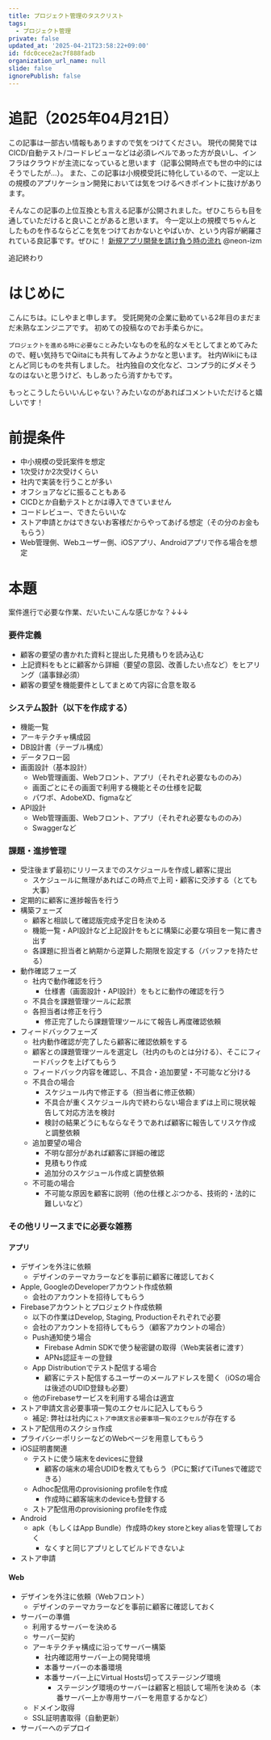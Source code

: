 ```yaml
---
title: プロジェクト管理のタスクリスト
tags:
  - プロジェクト管理
private: false
updated_at: '2025-04-21T23:58:22+09:00'
id: fdc0cece2ac7f888fadb
organization_url_name: null
slide: false
ignorePublish: false
---
```

# 追記（2025年04月21日）

この記事は一部古い情報もありますので気をつけてください。
現代の開発ではCICD/自動テスト/コードレビューなどは必須レベルであった方が良いし、インフラはクラウドが主流になっていると思います（記事公開時点でも世の中的にはそうでしたが...）。
また、この記事は小規模受託に特化しているので、一定以上の規模のアプリケーション開発においては気をつけるべきポイントに抜けがあります。

そんなこの記事の上位互換とも言える記事が公開されました。ぜひこちらも目を通していただけると良いことがあると思います。
今一定以上の規模でちゃんとしたものを作るならどこを気をつけておかないとやばいか、という内容が網羅されている良記事です。ぜひに！
[新規アプリ開発を請け負う時の流れ](https://qiita.com/neon-izm/items/67cdb159aabf66f3e92b) @neon-izm 

追記終わり

# はじめに

こんにちは。にしやまと申します。
受託開発の企業に勤めている2年目のまだまだ未熟なエンジニアです。
初めての投稿なのでお手柔らかに。

`プロジェクトを進める時に必要なこと`みたいなものを私的なメモとしてまとめてみたので、軽い気持ちでQiitaにも共有してみようかなと思います。
社内Wikiにもほとんど同じものを共有しました。
社内独自の文化など、コンプラ的にダメそうなのはないと思うけど、もしあったら消すかもです。

もっとこうしたらいいんじゃない？みたいなのがあればコメントいただけると嬉しいです！

# 前提条件
- 中小規模の受託案件を想定
- 1次受けか2次受けくらい
- 社内で実装を行うことが多い
- オフショアなどに振ることもある
- CICDとか自動テストとかは導入できていません
- コードレビュー、できたらいいな
- ストア申請とかはできないお客様だからやってあげる想定（その分のお金ももらう）
- Web管理側、Webユーザー側、iOSアプリ、Androidアプリで作る場合を想定


# 本題

案件進行で必要な作業、だいたいこんな感じかな？↓↓↓

### 要件定義

- 顧客の要望の書かれた資料と提出した見積もりを読み込む
- 上記資料をもとに顧客から詳細（要望の意図、改善したい点など）をヒアリング（議事録必須）
- 顧客の要望を機能要件としてまとめて内容に合意を取る

### システム設計（以下を作成する）

- 機能一覧
- アーキテクチャ構成図
- DB設計書（テーブル構成）
- データフロー図
- 画面設計（基本設計）
    - Web管理画面、Webフロント、アプリ（それぞれ必要なもののみ）
    - 画面ごとにその画面で利用する機能とその仕様を記載
    - パワポ、AdobeXD、figmaなど
- API設計
    - Web管理画面、Webフロント、アプリ（それぞれ必要なもののみ）
    - Swaggerなど

### 課題・進捗管理

- 受注後まず最初にリリースまでのスケジュールを作成し顧客に提出
    - スケジュールに無理があればこの時点で上司・顧客に交渉する（とても大事）
- 定期的に顧客に進捗報告を行う
- 構築フェーズ
    - 顧客と相談して確認版完成予定日を決める
    - 機能一覧・API設計など上記設計をもとに構築に必要な項目を一覧に書き出す
    - 各課題に担当者と納期から逆算した期限を設定する（バッファを持たせる）
- 動作確認フェーズ
	- 社内で動作確認を行う
		- 仕様書（画面設計・API設計）をもとに動作の確認を行う
	- 不具合を課題管理ツールに起票
	- 各担当者は修正を行う
		- 修正完了したら課題管理ツールにて報告し再度確認依頼
- フィードバックフェーズ
	- 社内動作確認が完了したら顧客に確認依頼をする
	- 顧客との課題管理ツールを選定し（社内のものとは分ける）、そこにフィードバックを上げてもらう
	- フィードバック内容を確認し、不具合・追加要望・不可能など分ける
	- 不具合の場合
		- スケジュール内で修正する（担当者に修正依頼）
		- 不具合が重くスケジュール内で終わらない場合まずは上司に現状報告して対応方法を検討
		- 検討の結果どうにもならなそうであれば顧客に報告してリスケ作成と調整依頼
	- 追加要望の場合
		- 不明な部分があれば顧客に詳細の確認
		- 見積もり作成
		- 追加分のスケジュール作成と調整依頼
	- 不可能の場合
		- 不可能な原因を顧客に説明（他の仕様とぶつかる、技術的・法的に難しいなど）

### その他リリースまでに必要な雑務

#### アプリ

- デザインを外注に依頼
	- デザインのテーマカラーなどを事前に顧客に確認しておく
- Apple, GoogleのDeveloperアカウント作成依頼
	- 会社のアカウントを招待してもらう
- Firebaseアカウントとプロジェクト作成依頼
	- 以下の作業はDevelop, Staging, Productionそれぞれで必要
	- 会社のアカウントを招待してもらう（顧客アカウントの場合）
	- Push通知使う場合
		- Firebase Admin SDKで使う秘密鍵の取得（Web実装者に渡す）
		- APNs認証キーの登録
	- App Distributionでテスト配信する場合
		- 顧客にテスト配信するユーザーのメールアドレスを聞く（iOSの場合は後述のUDID登録も必要）
	- 他のFirebaseサービスを利用する場合は適宜
- ストア申請文言必要事項一覧のエクセルに記入してもらう
    - 補足: 弊社は社内に`ストア申請文言必要事項一覧のエクセル`が存在する
- ストア配信用のスクショ作成
- プライバシーポリシーなどのWebページを用意してもらう
- iOS証明書関連
	- テストに使う端末をdevicesに登録
		- 顧客の端末の場合UDIDを教えてもらう（PCに繋げてiTunesで確認できる）
	- Adhoc配信用のprovisioning profileを作成
		- 作成時に顧客端末のdeviceも登録する
	- ストア配信用のprovisioning profileを作成
- Android
	- apk（もしくはApp Bundle）作成時のkey storeとkey aliasを管理しておく
        - なくすと同じアプリとしてビルドできないよ
- ストア申請

#### Web

- デザインを外注に依頼（Webフロント）
	- デザインのテーマカラーなどを事前に顧客に確認しておく
- サーバーの準備
	- 利用するサーバーを決める
	- サーバー契約
	- アーキテクチャ構成に沿ってサーバー構築
		- 社内確認用サーバー上の開発環境
		- 本番サーバーの本番環境
		- 本番サーバー上にVirtual Hosts切ってステージング環境
			- ステージング環境のサーバーは顧客と相談して場所を決める（本番サーバー上か専用サーバーを用意するかなど）
	- ドメイン取得
	- SSL証明書取得（自動更新）
- サーバーへのデプロイ
